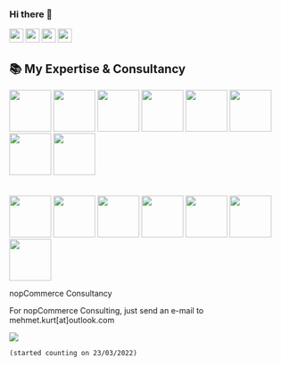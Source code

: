 ### Hi there 👋

<a href="https://www.twitter.com/fikirmuptelasi"><img src="https://img.shields.io/badge/twitter-%231DA1F2.svg?&style=for-the-badge&logo=twitter&logoColor=white" height=25></a> <a href="https://www.linkedin.com/in/mehmetkurt"><img src="https://img.shields.io/badge/linkedin-%230077B5.svg?&style=for-the-badge&logo=linkedin&logoColor=white" height=25></a> <a href="https://www.instagram.com/truefalseman"><img src="https://img.shields.io/badge/instagram-%23E4405F.svg?&style=for-the-badge&logo=instagram&logoColor=white" height=25></a>
<a href="https://www.youtube.com/codeislifes"><img src="https://img.shields.io/badge/youtube-%230077B5.svg?&style=for-the-badge&logo=youtube&logoColor=white" height=25></a>

## 📚 My Expertise & Consultancy

<code><img height="75" src="https://cdn.worldvectorlogo.com/logos/c--4.svg"></code>
<code><img height="75" src="https://cdn.worldvectorlogo.com/logos/logo-javascript.svg"></code>
<code><img height="75" src="https://cdn.worldvectorlogo.com/logos/python-5.svg"></code>
<code><img height="75" src="https://cdn.worldvectorlogo.com/logos/postgresql.svg"></code>
<code><img height="75" src="https://cdn.worldvectorlogo.com/logos/elastic-elasticsearch.svg"></code>
<code><img height="75" src="https://cdn.worldvectorlogo.com/logos/redis.svg"></code>
<code><img height="75" src="https://cdn.worldvectorlogo.com/logos/vue-9.svg"></code>
<code><img height="75" src="https://cdn.worldvectorlogo.com/logos/angular-icon-1.svg"></code>
<br><br><br>
<code><img height="75" src="https://cdn.worldvectorlogo.com/logos/rabbitmq.svg"></code>
<code><img height="75" src="https://cdn.worldvectorlogo.com/logos/docker.svg"></code>
<code><img height="75" src="https://cdn.worldvectorlogo.com/logos/linux-tux.svg"></code>
<code><img height="75" src="https://cdn.worldvectorlogo.com/logos/adobe-photoshop-cs6.svg"></code>
<code><img height="75" src="https://cdn.worldvectorlogo.com/logos/adobe-illustrator-cs6.svg"></code>
<code><img height="75" src="https://cdn.worldvectorlogo.com/logos/adobe-experience-design-1.svg"></code>
<code><img height="75" src="https://www.nopcommerce.com/images/nopLogos/nopCommerce/nopcommerce_logo.svg"></code>

<p>nopCommerce Consultancy</p>
<p>For nopCommerce Consulting, just send an e-mail to mehmet.kurt[at]outlook.com</p>

![](https://komarev.com/ghpvc/?username=mehmetkurt&color=red)

<code>(started counting on 23/03/2022)</code>
